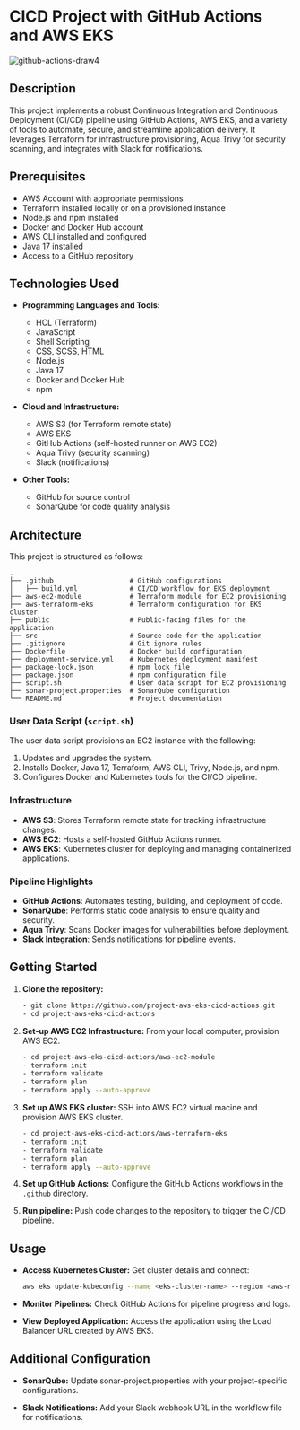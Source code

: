 # CICD Project with GitHub Actions and AWS EKS
![github-actions-draw4](https://github.com/user-attachments/assets/3d9140d8-b6c9-4234-9264-3693503f30b4)

## Description
This project implements a robust Continuous Integration and Continuous Deployment (CI/CD) pipeline using GitHub Actions, AWS EKS, and a variety of tools to automate, secure, and streamline application delivery. It leverages Terraform for infrastructure provisioning, Aqua Trivy for security scanning, and integrates with Slack for notifications.

## Prerequisites
- AWS Account with appropriate permissions
- Terraform installed locally or on a provisioned instance
- Node.js and npm installed
- Docker and Docker Hub account
- AWS CLI installed and configured
- Java 17 installed
- Access to a GitHub repository

## Technologies Used
- **Programming Languages and Tools:**
  - HCL (Terraform)
  - JavaScript
  - Shell Scripting
  - CSS, SCSS, HTML
  - Node.js
  - Java 17
  - Docker and Docker Hub
  - npm

- **Cloud and Infrastructure:**
  - AWS S3 (for Terraform remote state)
  - AWS EKS
  - GitHub Actions (self-hosted runner on AWS EC2)
  - Aqua Trivy (security scanning)
  - Slack (notifications)

- **Other Tools:**
  - GitHub for source control
  - SonarQube for code quality analysis

## Architecture
This project is structured as follows:

```plaintext
.
├── .github                   # GitHub configurations
│   ├── build.yml             # CI/CD workflow for EKS deployment
├── aws-ec2-module            # Terraform module for EC2 provisioning
├── aws-terraform-eks         # Terraform configuration for EKS cluster
├── public                    # Public-facing files for the application
├── src                       # Source code for the application
├── .gitignore                # Git ignore rules
├── Dockerfile                # Docker build configuration
├── deployment-service.yml    # Kubernetes deployment manifest
├── package-lock.json         # npm lock file
├── package.json              # npm configuration file
├── script.sh                 # User data script for EC2 provisioning
├── sonar-project.properties  # SonarQube configuration
└── README.md                 # Project documentation
```


### User Data Script (`script.sh`)
The user data script provisions an EC2 instance with the following:
1. Updates and upgrades the system.
2. Installs Docker, Java 17, Terraform, AWS CLI, Trivy, Node.js, and npm.
3. Configures Docker and Kubernetes tools for the CI/CD pipeline.

### Infrastructure
- **AWS S3**: Stores Terraform remote state for tracking infrastructure changes.
- **AWS EC2**: Hosts a self-hosted GitHub Actions runner.
- **AWS EKS**: Kubernetes cluster for deploying and managing containerized applications.

### Pipeline Highlights
- **GitHub Actions**: Automates testing, building, and deployment of code.
- **SonarQube**: Performs static code analysis to ensure quality and security.
- **Aqua Trivy**: Scans Docker images for vulnerabilities before deployment.
- **Slack Integration**: Sends notifications for pipeline events.

## Getting Started
1. **Clone the repository:**
   ```bash
   - git clone https://github.com/project-aws-eks-cicd-actions.git
   - cd project-aws-eks-cicd-actions
   ```
2. **Set-up AWS EC2 Infrastructure:**
   From your local computer, provision AWS EC2.
   ```bash
   - cd project-aws-eks-cicd-actions/aws-ec2-module
   - terraform init
   - terraform validate
   - terraform plan
   - terraform apply --auto-approve
   ```
   
4. **Set up AWS EKS cluster:**
   SSH into AWS EC2 virtual macine and provision AWS EKS cluster.
   ```bash
   - cd project-aws-eks-cicd-actions/aws-terraform-eks
   - terraform init
   - terraform validate
   - terraform plan
   - terraform apply --auto-approve
   ```
   
5. **Set up GitHub Actions:** Configure the GitHub Actions workflows in the `.github` directory.

6. **Run pipeline:** Push code changes to the repository to trigger the CI/CD pipeline.

## Usage
* **Access Kubernetes Cluster:** Get cluster details and connect:
   ```bash
   aws eks update-kubeconfig --name <eks-cluster-name> --region <aws-region> kubectl get nodes
   ```
* **Monitor Pipelines:** Check GitHub Actions for pipeline progress and logs.

* **View Deployed Application:** Access the application using the Load Balancer URL created by AWS EKS.

## Additional Configuration
* **SonarQube:** Update sonar-project.properties with your project-specific configurations.
  
* **Slack Notifications:** Add your Slack webhook URL in the workflow file for notifications.
